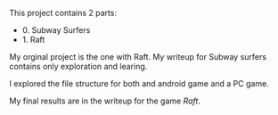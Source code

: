 This project contains 2 parts:

- 0\. Subway Surfers
- 1\. Raft

My orginal project is the one with Raft. My writeup for Subway surfers contains only exploration and learing.

I explored the file structure for both and android game and a PC game.

My final results are in the writeup for the game *Raft*.


